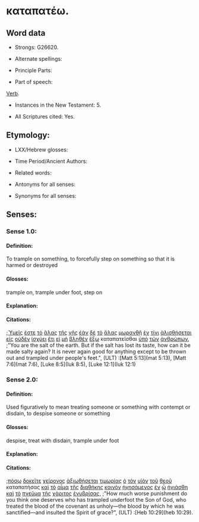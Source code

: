 # καταπατέω.

<!-- Status: S2=Needs2ndReview -->
<!-- Lexica used for edits: BDAG, FFM, LN, BN, A-S -->

## Word data

* Strongs: G26620.


* Alternate spellings:

* Principle Parts: 

* Part of speech: 

[Verb](http://ugg.readthedocs.io/en/latest/verb.html).

* Instances in the New Testament: 5.

* All Scriptures cited: Yes.

## Etymology: 

* LXX/Hebrew glosses: 

* Time Period/Ancient Authors: 

* Related words: 

* Antonyms for all senses:

* Synonyms for all senses: 

## Senses:

### Sense 1.0:

#### Definition: 

To trample on something, to forcefully step on something so that it is harmed or destroyed

#### Glosses:

trample on, trample under foot, step on

#### Explanation:

#### Citations:

;[Ὑμεῖς](../G47710/01.md) [ἐστε](../G99999/01.md) [τὸ](../G35880/01.md) [ἅλας](../G02170/01.md) [τῆς](../G35880/01.md) [γῆς](../G10930/01.md) [ἐὰν](../G14370/01.md) [δὲ](../G11610/01.md) [τὸ](../G35880/01.md) [ἅλας](../G02170/01.md) [μωρανθῇ](../G34710/01.md) [ἐν](../G17220/01.md) [τίνι](../G51010/01.md) [ἁλισθήσεται](../G02330/01.md) [εἰς](../G15190/01.md) [οὐδὲν](../G37620/01.md) [ἰσχύει](../G24800/01.md) [ἔτι](../G20890/01.md) [εἰ](../G14870/01.md) [μὴ](../G33610/01.md) [βληθὲν](../G09060/01.md) [ἔξω](../G18540/01.md) καταπατεῖσθαι [ὑπὸ](../G52590/01.md) [τῶν](../G35880/01.md) [ἀνθρώπων](../G04440/01.md), 
;"You are the salt of the earth. But if the salt has lost its taste, how can it be made salty again? It is never again good for anything except to be thrown out and trampled under people's feet.",  (ULT)
:[Matt 5:13](mat 5:13),  [Matt 7:6](mat 7:6),  [Luke 8:5](luk 8:5),  [Luke 12:1](luk 12:1)

### Sense 2.0:

#### Definition: 

Used figuratively to mean treating someone or something with contempt or disdain, to despise someone or something

#### Glosses:

despise, treat with disdain, trample under foot

#### Explanation:

#### Citations:

;[πόσῳ](../G42140/01.md) [δοκεῖτε](../G13800/01.md) [χείρονος](../G55010/01.md) [ἀξιωθήσεται](../G05150/01.md) [τιμωρίας](../G50980/01.md) [ὁ](../G35880/01.md) [τὸν](../G35880/01.md) [υἱὸν](../G52070/01.md) [τοῦ](../G35880/01.md) [θεοῦ](../G23160/01.md) καταπατήσας [καὶ](../G25320/01.md) [τὸ](../G35880/01.md) [αἷμα](../G01290/01.md) [τῆς](../G35880/01.md) [διαθήκης](../G12420/01.md) [κοινὸν](../G28390/01.md) [ἡγησάμενος](../G22330/01.md) [ἐν](../G17220/01.md) [ᾧ](../G37390/01.md) [ἡγιάσθη](../G00370/01.md) [καὶ](../G25320/01.md) [τὸ](../G35880/01.md) [πνεῦμα](../G41510/01.md) [τῆς](../G35880/01.md) [χάριτος](../G54850/01.md) [ἐνυβρίσας](../G17960/01.md), 
;"How much worse punishment do you think one deserves who has trampled underfoot the Son of God, who treated the blood of the covenant as unholy—the blood by which he was sanctified—and insulted the Spirit of grace?",  (ULT)
:[Heb 10:29](heb 10:29).
